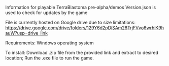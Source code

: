 Information for playable TerraBlastoma pre-alpha/demos
Version.json is used to check for updates by the game

File is currently hosted on Google drive due to size limitations:
https://drive.google.com/drive/folders/129Y6d2pDiSAm28TrjFVvo6wrhiK9hauW?usp=drive_link

Requirements: Windows operating system

To install:
  Download .zip file from the provided link and extract to desired location;
  Run the .exe file to run the game.

